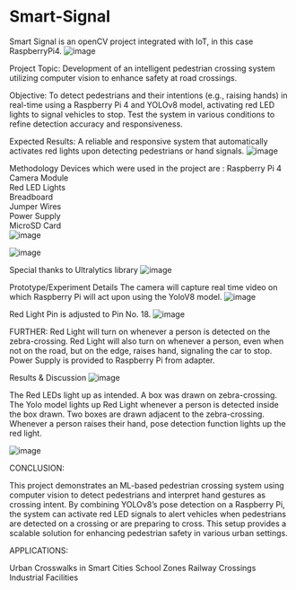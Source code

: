 # Smart-Signal
Smart Signal is an openCV project integrated with IoT, in this case RaspberryPi4. 
![image](https://github.com/user-attachments/assets/87853d09-61d4-4b17-aa05-005b3a9e8617)

Project Topic:
 Development of an intelligent pedestrian crossing system utilizing computer vision to enhance safety at road crossings.

Objective: 
To detect pedestrians and their intentions (e.g., raising hands) in real-time using a Raspberry Pi 4 and YOLOv8 model, activating red LED lights to signal vehicles to stop.
Test the system in various conditions to refine detection accuracy and responsiveness.

Expected Results:
A reliable and responsive system that automatically activates red lights upon detecting pedestrians or hand signals.
![image](https://github.com/user-attachments/assets/4e720823-c4d4-451c-a6bc-086e2f202d29)

Methodology
Devices which were used in the project are :
 Raspberry Pi 4  
 Camera Module  
 Red LED Lights  
 Breadboard  
 Jumper Wires  
 Power Supply  
 MicroSD Card  
![image](https://github.com/user-attachments/assets/cdfc0820-48c5-43e7-a44e-be8205be757c)


![image](https://github.com/user-attachments/assets/b67243f9-0dd1-4046-9f42-98b5a4ec9cb9)

Special thanks to Ultralytics library
![image](https://github.com/user-attachments/assets/0bc4e8fc-3d9e-4759-a940-9a9d79e26c1d)


Prototype/Experiment Details
The camera will capture real time video on which Raspberry Pi will act upon using the YoloV8 model.
![image](https://github.com/user-attachments/assets/377e9c18-38e5-4066-b3ac-bb3b3ef591e3)

Red Light Pin is adjusted to Pin No. 18.
![image](https://github.com/user-attachments/assets/5894312a-1842-42af-8fcb-8a06cfb09728)



FURTHER:
Red Light will turn on whenever a person is detected on the zebra-crossing.
Red Light will also turn on whenever a person, even when not on the road, but on the edge, raises hand, signaling the car to stop.
Power Supply is provided to Raspberry Pi from adapter.

Results & Discussion
![image](https://github.com/user-attachments/assets/11cf81c7-1205-4464-89dc-c6ae0ec1001b)

The Red LEDs light up as intended. A box was drawn on zebra-crossing. The Yolo model lights up Red Light whenever a person is detected inside the box drawn.
Two boxes are drawn adjacent to the zebra-crossing. Whenever a person raises their hand, pose detection function lights up the red light.



![image](https://github.com/user-attachments/assets/1f136c3b-a8c4-4a14-9b04-9a4ab4f087fe)




CONCLUSION:
 
This project demonstrates an ML-based pedestrian crossing system using computer vision to detect pedestrians and interpret hand gestures as crossing intent. By combining YOLOv8’s pose detection on a Raspberry Pi, the system can activate red LED signals to alert vehicles when pedestrians are detected on a crossing or are preparing to cross. This setup provides a  scalable solution for enhancing pedestrian safety in various urban settings. 

APPLICATIONS:
 
Urban Crosswalks in Smart Cities
School Zones
Railway Crossings
Industrial Facilities





